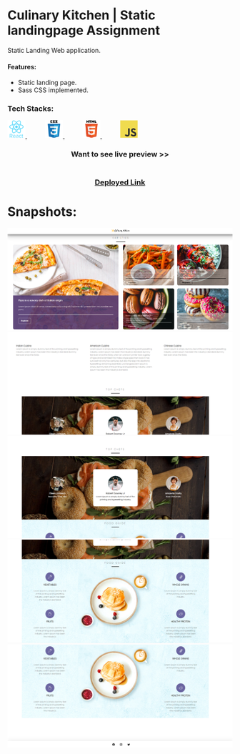 <h1>Culinary Kitchen | Static landingpage Assignment</h1>
<p>Static Landing Web application.</p>
<h4>Features:</h4>
<ul>
  <li>Static landing page.</li>
  <li>Sass CSS implemented.</li>
</ul>

<h3 align="left">Tech Stacks:</h3>
<p align="left">

<a href="https://reactjs.org/" target="_blank" rel="noreferrer"> <img src="https://raw.githubusercontent.com/devicons/devicon/master/icons/react/react-original-wordmark.svg" alt="react" width="40" height="40"/> </a>
 <a href="https://www.w3schools.com/css/" target="_blank" rel="noreferrer"> <img style="margin-left:40px" src="https://raw.githubusercontent.com/devicons/devicon/master/icons/css3/css3-original-wordmark.svg" alt="css3" width="40" height="40"/> </a> 
  <a href="https://www.w3.org/html/" target="_blank" rel="noreferrer"> <img style="margin-left:40px" src="https://raw.githubusercontent.com/devicons/devicon/master/icons/html5/html5-original-wordmark.svg" alt="html5" width="40" height="40"/> </a> 
  <a href="https://developer.mozilla.org/en-US/docs/Web/JavaScript" target="_blank" rel="noreferrer"> <img style="margin-left:40px" src="https://raw.githubusercontent.com/devicons/devicon/master/icons/javascript/javascript-original.svg" alt="javascript" width="40" height="40"/> </a> 
</p>

<h3 align="center" > Want to see live preview >><h3>
<p align="center">
<br />
<a target="blank" href="https://culinary-kitchen-assignment.vercel.app/">Deployed Link</a>
</p>
 

<h1>Snapshots:</h1>
  
![](/screenshots/card1.png)
![](/screenshots/card2.png)
![](/screenshots/card3.png)
![](/screenshots/card4.png)
![](/screenshots/card5.png)
